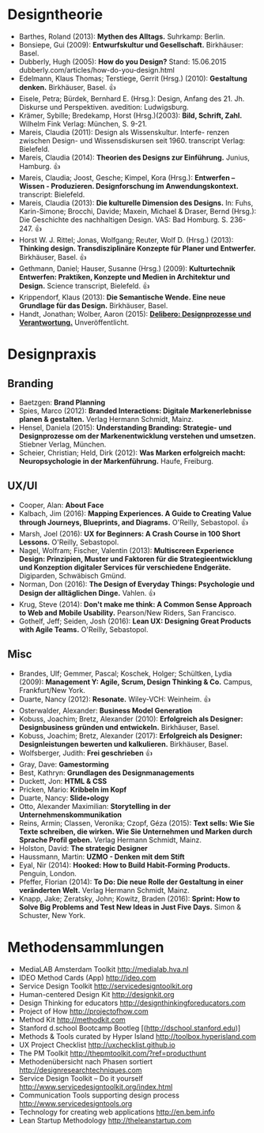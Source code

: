# Designtheorie

- Barthes, Roland (2013): **Mythen des Alltags.** Suhrkamp: Berlin.
- Bonsiepe, Gui (2009): **Entwurfskultur und Gesellschaft.** Birkhäuser: Basel.
- Dubberly, Hugh (2005): **How do you Design?** Stand: 15.06.2015 dubberly.com/articles/how-do-you-design.html
- Edelmann, Klaus Thomas; Terstiege, Gerrit (Hrsg.) (2010): **Gestaltung denken.** Birkhäuser, Basel. 👍
- Eisele, Petra; Bürdek, Bernhard E. (Hrsg.): Design, Anfang des 21. Jh. Diskurse und Perspektiven. avedition: Ludwigsburg.
- Krämer, Sybille; Bredekamp, Horst (Hrsg.)(2003): **Bild, Schrift, Zahl.** Wilhelm Fink Verlag: München, S. 9-21.
- Mareis, Claudia (2011): Design als Wissenskultur. Interfe- renzen zwischen Design- und Wissensdiskursen seit 1960. transcript Verlag: Bielefeld.
- Mareis, Claudia (2014): **Theorien des Designs zur Einführung.** Junius, Hamburg. 👍
- Mareis, Claudia; Joost, Gesche; Kimpel, Kora (Hrsg.): **Entwerfen – Wissen - Produzieren. Designforschung im Anwendungskontext.** transcript: Bielefeld.
- Mareis, Claudia (2013): **Die kulturelle Dimension des Designs.** In: Fuhs, Karin-Simone; Brocchi, Davide; Maxein, Michael & Draser, Bernd (Hrsg.): Die Geschichte des nachhaltigen Design. VAS: Bad Homburg. S. 236-247. 👍
- Horst W. J. Rittel; Jonas, Wolfgang; Reuter, Wolf D. (Hrsg.) (2013): **Thinking design. Transdisziplinäre Konzepte für Planer und Entwerfer.** Birkhäuser, Basel. 👍
- Gethmann, Daniel; Hauser, Susanne (Hrsg.) (2009): **Kulturtechnik Entwerfen: Praktiken, Konzepte und Medien in Architektur und Design.** Science transcript, Bielefeld. 👍
- Krippendorf, Klaus (2013): **Die Semantische Wende. Eine neue Grundlage für das Design.** Birkhäuser, Basel.
- Handt, Jonathan; Wolber, Aaron (2015): [**Delibero: Designprozesse und Verantwortung.**](http://designprozesse.de/assets/images/Delibero_Theorie_Web.pdf) Unveröffentlicht.


# Designpraxis
## Branding
- Baetzgen: **Brand Planning**
- Spies, Marco (2012): **Branded Interactions: Digitale Markenerlebnisse planen & gestalten.** Verlag Hermann Schmidt, Mainz.
- Hensel, Daniela (2015): **Understanding Branding: Strategie- und Designprozesse om der Markenentwicklung verstehen und umsetzen.** Stiebner Verlag, München.
- Scheier, Christian; Held, Dirk (2012): **Was Marken erfolgreich macht: Neuropsychologie in der Markenführung.** Haufe, Freiburg.

## UX/UI
- Cooper, Alan: **About Face**
- Kalbach, Jim (2016): **Mapping Experiences. A Guide to Creating Value through Journeys, Blueprints, and Diagrams.** O'Reilly, Sebastopol. 👍
- Marsh, Joel (2016): **UX for Beginners: A Crash Course in 100 Short Lessons.** O'Reilly, Sebastopol.
- Nagel, Wolfram; Fischer, Valentin (2013): **Multiscreen Experience Design: Prinzipien, Muster und Faktoren für die Strategieentwicklung und Konzeption digitaler Services für verschiedene Endgeräte.** Digiparden, Schwäbisch Gmünd.
- Norman, Don (2016): **The Design of Everyday Things: Psychologie und Design der alltäglichen Dinge.** Vahlen. 👍
- Krug, Steve (2014): **Don't make me think: A Common Sense Approach to Web and Mobile Usability.** Pearson/New Riders, San Francisco.
- Gothelf, Jeff; Seiden, Josh (2016): **Lean UX: Designing Great Products with Agile Teams.** O'Reilly, Sebastopol.

## Misc
- Brandes, Ulf; Gemmer, Pascal; Koschek, Holger; Schültken, Lydia (2009): **Management Y: Agile, Scrum, Design Thinking & Co.** Campus, Frankfurt/New York.
- Duarte, Nancy (2012): **Resonate.** Wiley-VCH: Weinheim. 👍
- Osterwalder, Alexander: **Business Model Generation**
- Kobuss, Joachim; Bretz, Alexander (2010): **Erfolgreich als Designer: Designbusiness gründen und entwickeln.** Birkhäuser, Basel.
- Kobuss, Joachim; Bretz, Alexander (2017): **Erfolgreich als Designer: Designleistungen bewerten und kalkulieren.** Birkhäuser, Basel.
- Wolfsberger, Judith: **Frei geschrieben** 👍
- Gray, Dave: **Gamestorming**
- Best, Kathryn: **Grundlagen des Designmanagements**
- Duckett, Jon: **HTML & CSS**
- Pricken, Mario: **Kribbeln im Kopf**
- Duarte, Nancy: **Slide•ology**
- Otto, Alexander Maximilian: **Storytelling in der Unternehmenskommunikation**
- Reins, Armin; Classen, Veronika; Czopf, Géza (2015): **Text sells: Wie Sie Texte schreiben, die wirken. Wie Sie Unternehmen und Marken durch Sprache Profil geben.** Verlag Hermann Schmidt, Mainz.
- Holston, David: **The strategic Designer**
- Haussmann, Martin: **UZMO - Denken mit dem Stift**
- Eyal, Nir (2014): **Hooked: How to Build Habit-Forming Products.** Penguin, London.
- Pfeffer, Florian (2014): **To Do: Die neue Rolle der Gestaltung in einer veränderten Welt.** Verlag Hermann Schmidt, Mainz.
- Knapp, Jake; Zeratsky, John; Kowitz, Braden (2016): **Sprint: How to Solve Big Problems and Test New Ideas in Just Five Days.** Simon & Schuster, New York. 


# Methodensammlungen
- MediaLAB Amsterdam Toolkit http://medialab.hva.nl
- IDEO Method Cards (App) http://ideo.com
- Service Design Toolkit http://servicedesigntoolkit.org
- Human-centered Design Kit http://designkit.org
- Design Thinking for educators http://designthinkingforeducators.com
- Project of How http://projectofhow.com
- Method Kit http://methodkit.com
- Stanford d.school Bootcamp Bootleg [(http://dschool.stanford.edu)]
- Methods & Tools curated by Hyper Island http://toolbox.hyperisland.com
- UX Project Checklist http://uxchecklist.github.io
- The PM Toolkit http://thepmtoolkit.com/?ref=producthunt
- Methodenübersicht nach Phasen sortiert http://designresearchtechniques.com
- Service Design Toolkit – Do it yourself http://www.servicedesigntoolkit.org/index.html
- Communication Tools supporting design process http://www.servicedesigntools.org
- Technology for creating web applications http://en.bem.info
- Lean Startup Methodology http://theleanstartup.com
